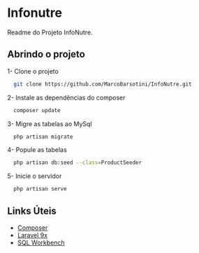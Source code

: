 
# Infonutre

Readme do Projeto InfoNutre.

## Abrindo o projeto

1- Clone o projeto

```bash
  git clone https://github.com/MarcoBarsotini/InfoNutre.git
```

2- Instale as dependências do composer

```bash
  composer update
```

3- Migre as tabelas ao MySql

```bash
  php artisan migrate
```

4- Popule as tabelas

```bash
  php artisan db:seed --class=ProductSeeder
```

5- Inicie o servidor

```bash
  php artisan serve
```


## Links Úteis

 - [Composer](https://getcomposer.org/download/)
 - [Laravel 9x](https://laravel.com/docs/9.x)
 - [SQL Workbench](https://dev.mysql.com/downloads/workbench/)

